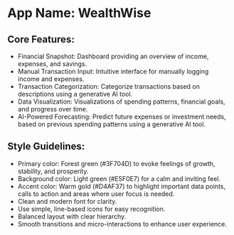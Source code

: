 # **App Name**: WealthWise

## Core Features:

- Financial Snapshot: Dashboard providing an overview of income, expenses, and savings.
- Manual Transaction Input: Intuitive interface for manually logging income and expenses.
- Transaction Categorization: Categorize transactions based on descriptions using a generative AI tool.
- Data Visualization: Visualizations of spending patterns, financial goals, and progress over time.
- AI-Powered Forecasting: Predict future expenses or investment needs, based on previous spending patterns using a generative AI tool.

## Style Guidelines:

- Primary color: Forest green (#3F704D) to evoke feelings of growth, stability, and prosperity.
- Background color: Light green (#E5F0E7) for a calm and inviting feel.
- Accent color: Warm gold (#D4AF37) to highlight important data points, calls to action and areas where user focus is needed.
- Clean and modern font for clarity.
- Use simple, line-based icons for easy recognition.
- Balanced layout with clear hierarchy.
- Smooth transitions and micro-interactions to enhance user experience.